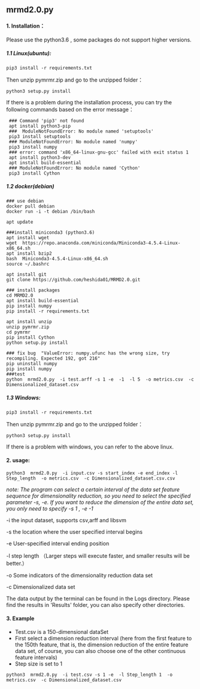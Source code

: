 ## mrmd2.0.py 
 
#### 1. Installation：
Please use the python3.6 , some packages do not support higher versions.  
##### 1.1 Linux(ubuntu):  

  ```
  pip3 install -r requirements.txt 
  ```  
 Then unzip pymrmr.zip and go to the unzipped folder：       
 
  ```
  python3 setup.py install
  ```  
  If there is a problem during the installation process, you can try the following commands based on the error message： 
  
  ```
   ### Command 'pip3' not found
   apt install python3-pip
   ###  ModuleNotFoundError: No module named 'setuptools'
   pip3 install setuptools 
   ### ModuleNotFoundError: No module named 'numpy'
   pip3 install numpy     
   ### error: command 'x86_64-linux-gnu-gcc' failed with exit status 1
   apt install python3-dev  
   apt install build-essential 
   ### ModuleNotFoundError: No module named 'Cython'
   pip3 install Cython
  ```
##### 1.2 docker(debian)

```
### use debian
docker pull debian
docker run -i -t debian /bin/bash

apt update

###install miniconda3 (python3.6)
apt install wget
wget  https://repo.anaconda.com/miniconda/Miniconda3-4.5.4-Linux-x86_64.sh
apt install bzip2
bash  Miniconda3-4.5.4-Linux-x86_64.sh
source ~/.bashrc

apt install git
git clone https://github.com/heshida01/MRMD2.0.git

### install packages
cd MRMD2.0
apt install build-essential
pip install numpy
pip install -r requirements.txt

apt install unzip
unzip pymrmr.zip
cd pymrmr
pip install Cython 
python setup.py install

### fix bug  "ValueError: numpy.ufunc has the wrong size, try recompiling. Expected 192, got 216"
pip uninstall numpy
pip install numpy
###test
python  mrmd2.0.py  -i test.arff -s 1 -e  -1  -l 5  -o metrics.csv  -c Dimensionalized_dataset.csv
```

##### 1.3  Windows:

 ```
 pip3 install -r requirements.txt
 ```
  Then unzip pymrmr.zip and go to the unzipped folder：   
 ```
 python3 setup.py install  
 ``` 
  If there is a problem with windows, you can refer to the above linux.
  
 #### 2. usage:

 ```
 python3  mrmd2.0.py  -i input.csv -s start_index -e end_index -l Step_length  -o metrics.csv  -c Dimensionalized_dataset.csv.csv
 ```
 
*note: The program can select a certain interval of the data set feature sequence for dimensionality reduction, so you need to select the specified parameter -s, -e. If you want to reduce the dimension of the entire data set, you only need to specify -s 1 , -e -1*

 -i  the input dataset, supports csv,arff and libsvm 
 
 -s the location where the user specified interval begins 
 
 -e User-specified interval ending position 
 
 -l step length （Larger steps will execute faster, and smaller results will be better.）
 
 -o  Some indicators of the dimensionality reduction data set 
 
 -c  Dimensionalized data set 
 
 The data output by the terminal can be found in the Logs directory. Please find the results in 'Results' folder, you can also specify other directories. 

 #### 3. Example
 * Test.csv is a 150-dimensional dataSet
 * First select a dimension reduction interval (here from the first feature to the 150th feature, that is, the dimension reduction of the entire feature data set, of course, you can also choose one of the other continuous feature intervals)  
 * Step size is set to 1  
 
```
python3  mrmd2.0.py  -i test.csv -s 1 -e  -l Step_length 1  -o metrics.csv  -c Dimensionalized_dataset.csv
```

